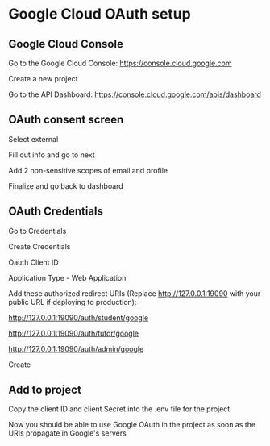 # Google Cloud OAuth setup

## Google Cloud Console

Go to the Google Cloud Console: https://console.cloud.google.com

Create a new project

Go to the API Dashboard: https://console.cloud.google.com/apis/dashboard

## OAuth consent screen

Select external

Fill out info and go to next

Add 2 non-sensitive scopes of email and profile

Finalize and go back to dashboard

## OAuth Credentials

Go to Credentials

Create Credentials

Oauth Client ID

Application Type - Web Application

Add these authorized redirect URIs (Replace http://127.0.0.1:19090 with your public URL if deploying to production):

http://127.0.0.1:19090/auth/student/google

http://127.0.0.1:19090/auth/tutor/google

http://127.0.0.1:19090/auth/admin/google

Create

## Add to project

Copy the client ID and client Secret into the .env file for the project

Now you should be able to use Google OAuth in the project as soon as the URIs propagate in Google's servers
